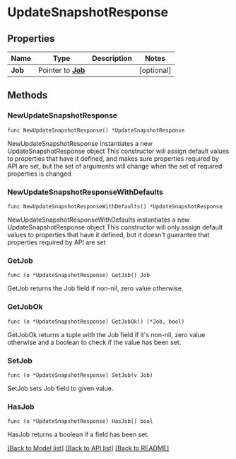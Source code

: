 # UpdateSnapshotResponse

## Properties

Name | Type | Description | Notes
------------ | ------------- | ------------- | -------------
**Job** | Pointer to [**Job**](Job.md) |  | [optional] 

## Methods

### NewUpdateSnapshotResponse

`func NewUpdateSnapshotResponse() *UpdateSnapshotResponse`

NewUpdateSnapshotResponse instantiates a new UpdateSnapshotResponse object
This constructor will assign default values to properties that have it defined,
and makes sure properties required by API are set, but the set of arguments
will change when the set of required properties is changed

### NewUpdateSnapshotResponseWithDefaults

`func NewUpdateSnapshotResponseWithDefaults() *UpdateSnapshotResponse`

NewUpdateSnapshotResponseWithDefaults instantiates a new UpdateSnapshotResponse object
This constructor will only assign default values to properties that have it defined,
but it doesn't guarantee that properties required by API are set

### GetJob

`func (o *UpdateSnapshotResponse) GetJob() Job`

GetJob returns the Job field if non-nil, zero value otherwise.

### GetJobOk

`func (o *UpdateSnapshotResponse) GetJobOk() (*Job, bool)`

GetJobOk returns a tuple with the Job field if it's non-nil, zero value otherwise
and a boolean to check if the value has been set.

### SetJob

`func (o *UpdateSnapshotResponse) SetJob(v Job)`

SetJob sets Job field to given value.

### HasJob

`func (o *UpdateSnapshotResponse) HasJob() bool`

HasJob returns a boolean if a field has been set.


[[Back to Model list]](../README.md#documentation-for-models) [[Back to API list]](../README.md#documentation-for-api-endpoints) [[Back to README]](../README.md)


